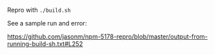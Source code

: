 Repro with `./build.sh`

See a sample run and error:

https://github.com/jasonm/npm-5178-repro/blob/master/output-from-running-build-sh.txt#L252
